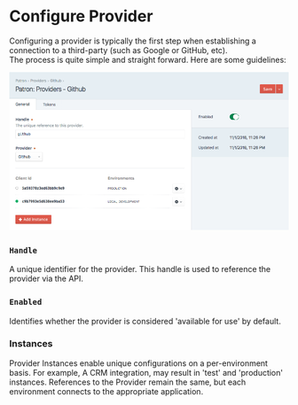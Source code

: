 # Configure Provider

Configuring a provider is typically the first step when establishing a connection to a third-party (such as Google or GitHub, etc).  
The process is quite simple and straight forward.  Here are some guidelines:

![Provider](../../.vuepress/public/provider.png "Provider")

### `Handle`
A unique identifier for the provider.  This handle is used to reference the provider via the API.

### `Enabled`
Identifies whether the provider is considered 'available for use' by default.

### Instances
Provider Instances enable unique configurations on a per-environment basis.  For example, A CRM integration, may result in 'test' and 'production' instances.  References to the Provider remain the same, but each environment connects to the appropriate 
application.